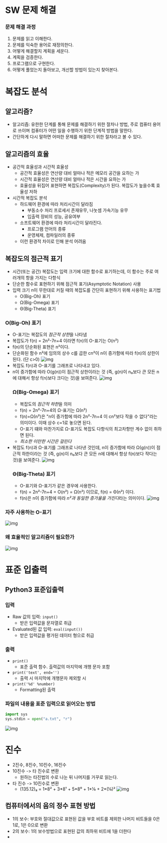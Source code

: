 # SW 문제 해결
### 문제 해결 과정
1. 문제를 읽고 이해한다.
2. 문제를 익숙한 용어로 재정의한다.
3. 어떻게 해결할지 계획을 세운다.
4. 계획을 검증한다.
5. 프로그램으로 구현한다.
6. 어떻게 풀었는지 돌아보고, 개선할 방법이 있는지 찾아본다.
# 복잡도 분석
## 알고리즘?
- 알고리즘: 유한한 단계를 통해 문제를 해결하기 위한 절차나 방법, 주로 컴퓨터 용어로 쓰이며 컴퓨터가 어떤 일을 수행하기 위한 단계적 방법을 말한다.
- 간단하게 다시 말하면 어떠한 문제를 해결하기 위한 절차라고 볼 수 있다.
## 알고리즘의 효율
- 공간적 효율성과 시간적 효율성
	- 공간적 효율성은 연산량 대비 얼마나 적은 메모리 공간을 요하는 가
	- 시간적 효율성은 연산량 대비 얼마나 적은 시간을 요하는 가
	- 효율성을 뒤집어 표현하면 복잡도(Complexity)가 된다. 복잡도가 높을수록 효율성 저하
- 시간적 복잡도 분석
	- 하드웨어 환경에 따라 처리시간이 달라짐
		- 부동소수 처리 프로세서 존재유무, 나눗셈 가속기능 유무
		- 입출력 장비의 성능, 공유여부
	- 소프트웨어 환경에 따라 처리시간이 달라진다.
		- 프로그램 언어의 종류
		- 운영체제, 컴파일러의 종류
	- 이런 환경적 차이로 인해 분석 어려움
## 복잡도의 점근적 표기
- 시간(또는 공간) 복잡도는 입력 크기에 대한 함수로 표기하는데, 이 함수는 주로 여러개의 항을 가지는 다항식
- 단순한 함수로 표현하기 위해 점근적 표기(Asymptotic Notation) 사용
- 입력 크기 n이 무한대로 커질 때의 복잡도를 간단히 표현하기 위해 사용하는 표기법
	- O(Big-Oh) 표기
	- Ω(Big-Omega) 표기
	- Θ(Big-Theta) 표기
### O(Big-Oh) 표기
- O-표기는 복잡도의 *점근적 상한*을 나타냄
- 복잡도가 f(n) = 2n²-7n+4 이라면 f(n)의 O-표기는 O(n²)
- f(n)의 단순화된 표현은 n²이다.
- 단순화된 함수 n²에 임의의 상수 c를 곱한 cn²이 n이 증가함에 따라 f(n)의 상한이 된다. (단 c>0)
![img](../img/240222_1.PNG)
- 복잡도 f(n)과 O-표기를 그래프로 나타내고 있다.
- n이 증가함에 따라 O(g(n))이 점근적 상한이라는 것 (즉, g(n)이 n₀보다 큰 모든 n에 대해서 항상 f(n)보다 크다는 것)을 보여준다.
  ![img](../img/240222_2.PNG)
  ### Ω(Big-Omega) 표기
  - 복잡도의 *점근적 하한*을 의미
  - f(n) = 2n²-7n+4의 Ω-표기는 Ω(n²)
  - f(n)=Ω(n²)은 "n이 증가함에 따라 2n²-7n+4 이 cn²보다 작을 수 없다"라는 의미이다. 이때 상수 c=1로 놓으면 된다.
  - O-표기 떄와 마찬가지로 Ω-표기도 복잡도 다항식의 최고차항만 계수 없이 취하면 된다.
  - *최소한 이만한 시간은 걸린다*
- 복잡도 f(n)과 Ω-표기를 그래프로 나타낸 것인데, n이 증가함에 따라 Ω(g(n))이 점근적 하한이라는 것 (즉, g(n)이 n₀보다 큰 모든 n에 대해서 항상 f(n)보다 작다는 것)을 보여준다.
  ![img](../img/240222_3.PNG)
  ### Θ(Big-Theta) 표기
  - O-표기와  Ω-표기가 같은 경우에 사용한다.
  - f(n) = 2n²-7n+4 = O(n²) = Ω(n²) 이므로, f(n) = Θ(n²) 이다.
  - f(n)은 n이 증가함에 따라 *n²과 동일한 증가율을 가진다*라는 의미이다.
    ![img](../img/240222_4.PNG)
### 자주 사용하는 O-표기
![img](../img/240222_5.PNG)
### 왜 효율적인 알고리즘이 필요한가
![img](../img/240222_6.PNG)
# 표준 입출력
## Python3 표준입출력
### 입력
- Raw 값의 입력: `input()`
	- 받은 입력값을 문자열로 취급
- Evaluated된 값 입력: `eval(input())`
	- 받은 입력값을 평가된 데이터 형으로 취급
### 출력
- `print()`
	- 표준 출력 함수. 출력값의 마지막에 개행 문자 포함
- `print('text', end='')`
	- 출력 시 마지막에 개행문자 제외할 시
- `print('%d' %number)`
	- Formatting된 출력
### 파일의 내용을 표준 입력으로 읽어오는 방법
```python
import sys
sys.stdin = open("a.txt", "r")
```
![img](../img/240222_7.PNG)
# 진수
- 2진수, 8진수, 10진수, 16진수
- 10진수 -> 타 진수로 변환
	- 원하는 타진법의 수로 나눈 뒤 나머지를 거꾸로 읽는다.
- 타 진수 -> 10진수로 변환
	- (135.12)₈ = 1\*8² + 3\*8¹ + 5\*8⁰ + 1\*⅛ + 2\*(⅛)²
	![img](../img/240222_8.PNG)
## 컴퓨터에서의 음의 정수 표현 방법
- 1의 보수: 부호와 절대값으로 표현된 값을 부호 비트를 제외한 나머지 비트들을 0은 1로, 1은 0으로 변환
- 2의 보수: 1의 보수방법으로 표현된 값의 최하위 비트에 1을 더한다
- 